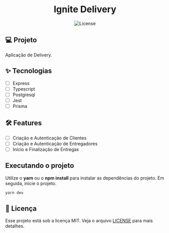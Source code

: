 <h1 align="center">
  Ignite Delivery
</h1>

<p align="center">
  <img alt="License" src="https://img.shields.io/static/v1?label=license&message=MIT&color=E51C44&labelColor=0A1033">

## 💻 Projeto

Aplicação de Delivery.

## ✨ Tecnologias

- [ ] Express
- [ ] Typescript
- [ ] Postgresql
- [ ] Jest
- [ ] Prisma

## :hammer_and_wrench: Features

- [ ] Criação e Autenticação de Clientes
- [ ] Criação e Autenticação de Entregadores
- [ ] Início e Finalização de Entregas

## Executando o projeto

Utilize o **yarn** ou o **npm install** para instalar as dependências do projeto.
Em seguida, inicie o projeto.

```cl
yarn dev
```

## 📄 Licença

Esse projeto está sob a licença MIT. Veja o arquivo [LICENSE](LICENSE.md) para mais detalhes.

<br />
